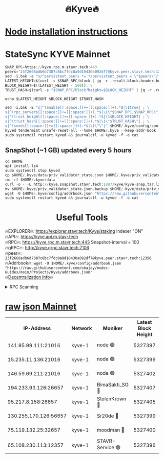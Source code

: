 <h1 align="center"> 🔥Kyve🔥</h1>

[Node installation instructions](https://github.com/obajay/nodes-Guides/tree/main/Projects/Kyve)
=
# StateSync KYVE Mainnet
```python
SNAP_RPC=https://kyve.rpc.m.stavr.tech:443
peers="23f2668adb6d7387c8bc7fdc8a9d10430a092df7@kyve.peer.stavr.tech:12356"
sed -i.bak -e "s/^persistent_peers *=.*/persistent_peers = \"$peers\"/" $HOME/.kyve/config/config.toml
LATEST_HEIGHT=$(curl -s $SNAP_RPC/block | jq -r .result.block.header.height); \
BLOCK_HEIGHT=$((LATEST_HEIGHT - 500)); \
TRUST_HASH=$(curl -s "$SNAP_RPC/block?height=$BLOCK_HEIGHT" | jq -r .result.block_id.hash)

echo $LATEST_HEIGHT $BLOCK_HEIGHT $TRUST_HASH

sed -i.bak -E "s|^(enable[[:space:]]+=[[:space:]]+).*$|\1true| ; \
s|^(rpc_servers[[:space:]]+=[[:space:]]+).*$|\1\"$SNAP_RPC,$SNAP_RPC\"| ; \
s|^(trust_height[[:space:]]+=[[:space:]]+).*$|\1$BLOCK_HEIGHT| ; \
s|^(trust_hash[[:space:]]+=[[:space:]]+).*$|\1\"$TRUST_HASH\"| ; \
s|^(seeds[[:space:]]+=[[:space:]]+).*$|\1\"\"|" $HOME/.kyve/config/config.toml
kyved tendermint unsafe-reset-all --home $HOME/.kyve --keep-addr-book
sudo systemctl restart kyved && journalctl -u kyved -f -o cat
```

## SnapShot (~1 GB) updated every 5 hours
```python
cd $HOME
apt install lz4
sudo systemctl stop kyved
cp $HOME/.kyve/data/priv_validator_state.json $HOME/.kyve/priv_validator_state.json.backup
rm -rf $HOME/.kyve/data
curl -o - -L http://kyve.snapshot.stavr.tech:1007/kyve/kyve-snap.tar.lz4 | lz4 -c -d - | tar -x -C $HOME/.kyve --strip-components 2
mv $HOME/.kyve/priv_validator_state.json.backup $HOME/.kyve/data/priv_validator_state.json
wget -O $HOME/.kyve/config/addrbook.json "https://raw.githubusercontent.com/obajay/nodes-Guides/main/Projects/Kyve/addrbook.json"
sudo systemctl restart kyved && journalctl -u kyved -f -o cat
```

<h1 align="center"> Useful Tools</h1>

🔥EXPLORER🔥:     https://explorer.stavr.tech/Kyve/staking        Indexer "ON" \
🔥API🔥: 			 		https://kyve.api.m.stavr.tech \
🔥RPC🔥:          https://kyve.rpc.m.stavr.tech:443	              Snapshot-interval = 100 \
🔥gRPC🔥:         http://kyve.grpc.stavr.tech:7106 \
🔥peer🔥:					`23f2668adb6d7387c8bc7fdc8a9d10430a092df7@kyve.peer.stavr.tech:12356` \
🔥Addrbook🔥:    ```wget -O $HOME/.kyve/config/addrbook.json "https://raw.githubusercontent.com/obajay/nodes-Guides/main/Projects/Kyve/addrbook.json"``` \
🔥[Decentralization Info](https://github.com/obajay/StateSync-snapshots/tree/main/Projects/Kyve/Decentralization)🔥

<details>
<summary>RPC Scanning</summary>

<h2 align="center"> We scan nodes in real time every 4 hours. And we provide the final result of RPC endpoints.
We cannot influence the operation of these nodes in any way. </h2>


```python
If Voting Power is higher than 0 --> then the Node is a validator of the network and may be subject to attack and be a potential threat to the chain.
```
```python
We marked such validators with a red symbol
```

</details>

[raw json Mainnet](https://rpc-check.kyvem.stavr.tech/kyvem/rpc-kyvem-result.json)
=



<table><tr><th>IP-Address</th><th>Network</th><th>Moniker</th><th>Latest Block Height</th><th>Earliest Block Height</th><th>Catching Up</th><th>Tx Index</th><th>Voting Power</th><th>Scan Time</th></tr><tr><td>141.95.99.111:21016</td><td>kyve-1</td><td>node 🟢</td><td>5327397</td><td>1</td><td>False</td><td>off</td><td>0</td><td>2024-03-12T11:46:40.628343520UTC</td></tr><tr><td>15.235.11.136:21016</td><td>kyve-1</td><td>node 🟢</td><td>5327399</td><td>1</td><td>False</td><td>off</td><td>0</td><td>2024-03-12T11:46:55.488927496UTC</td></tr><tr><td>146.59.69.211:21016</td><td>kyve-1</td><td>node 🟢</td><td>5327402</td><td>1</td><td>False</td><td>off</td><td>0</td><td>2024-03-12T11:47:13.037399805UTC</td></tr><tr><td>194.233.93.126:26657</td><td>kyve-1</td><td>BimaSakti_SG 🔴</td><td>5327407</td><td>2646001</td><td>False</td><td>off</td><td>651</td><td>2024-03-12T11:47:38.903368293UTC</td></tr><tr><td>95.217.8.158:26657</td><td>kyve-1</td><td>StolenKrown 🔴</td><td>5327405</td><td>5193501</td><td>False</td><td>on</td><td>2499</td><td>2024-03-12T11:47:29.794347715UTC</td></tr><tr><td>130.255.170.126:56657</td><td>kyve-1</td><td>Sr20de 🔴</td><td>5327399</td><td>5217201</td><td>False</td><td>off</td><td>5975</td><td>2024-03-12T11:46:55.888353866UTC</td></tr><tr><td>75.119.132.25:32657</td><td>kyve-1</td><td>moodman 🔴</td><td>5327400</td><td>5227400</td><td>False</td><td>off</td><td>6865</td><td>2024-03-12T11:46:58.429792652UTC</td></tr><tr><td>65.108.230.113:12357</td><td>kyve-1</td><td>STAVR-Service 🟢</td><td>5327396</td><td>5327201</td><td>False</td><td>on</td><td>0</td><td>2024-03-12T11:46:34.257002127UTC</td></tr></table>
